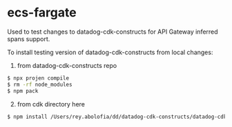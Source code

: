 # ecs-fargate

Used to test changes to datadog-cdk-constructs for API Gateway inferred spans
support.

To install testing version of datadog-cdk-constructs from local changes:

1. from datadog-cdk-constructs repo

  ```bash
  $ npx projen compile
  $ rm -rf node_modules
  $ npm pack
  ```

2. from cdk directory here

  ```bash
  $ npm install /Users/rey.abolofia/dd/datadog-cdk-constructs/datadog-cdk-constructs-v2-0.0.0.tgz
  ```
